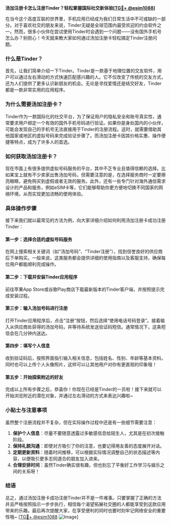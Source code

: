 **汤加注册卡怎么注册Tinder？轻松掌握国际社交新体验[[TG💪+ @esim1088](https://t.me/s/esim1088)]**

在当今这个高度互联的世界里，手机应用已经成为我们日常生活中不可或缺的一部分。对于喜欢社交的朋友来说，Tinder无疑是全球范围内最受欢迎的约会软件之一。然而，很多小伙伴在尝试使用Tinder时会遇到一个问题——没有国外手机号怎么办？别担心！今天就来教大家如何通过汤加注册卡轻松搞定Tinder注册问题。

### 什么是Tinder？

首先，让我们简单介绍一下Tinder。Tinder是一款基于地理位置的交友软件，用户可以通过左右滑动的方式快速匹配感兴趣的人。它不仅改变了传统的交友方式，还为人们提供了更多认识新朋友的机会。无论是寻找爱情还是结交好友，Tinder都是一款非常实用的应用程序。

### 为什么需要汤加注册卡？

Tinder作为一款国际化的社交平台，为了保证用户的隐私安全和账号真实性，通常要求用户绑定一个有效的国外手机号码进行验证。如果你是身处国内的小伙伴，可能会发现自己的手机号无法直接用于Tinder的注册流程。这时，就需要借助其他国家或地区的虚拟号码来完成验证步骤了。而汤加注册卡因其价格实惠、操作便捷等特点，成为了许多人的首选。

### 如何获取汤加注册卡？

现在市面上有很多提供虚拟号码服务的平台，其中不乏专业且值得信赖的选择。比如某宝上就有不少卖家出售汤加号码，但需要注意的是，在选择服务商时一定要擦亮眼睛，避免购买到虚假或者无效的服务。此外，还有一些专门针对海外通信需求设计的产品和服务，例如eSIM卡等，它们能够帮助你更方便地切换不同国家的网络环境，从而实现更加流畅的使用体验。

### 具体操作步骤

接下来我们就以最常见的方法为例，向大家详细介绍如何利用汤加注册卡成功注册Tinder：

#### 第一步：选择合适的虚拟号码服务
在网上搜索相关关键词（如“汤加号码”、“Tinder注册”），找到信誉良好的供应商后下单购买。一般来说，这类服务都会提供详细的使用指南以及客服支持，确保每位用户都能顺利完成操作。

#### 第二步：下载并安装Tinder应用程序
前往苹果App Store或谷歌Play商店下载最新版本的Tinder客户端，并按照提示完成安装过程。

#### 第三步：输入汤加号码进行注册
打开Tinder应用程序后，点击“注册”按钮，然后选择“使用电话号码登录”。接着输入从供应商处获得的汤加号码，并等待系统发送验证码短信。通常情况下，这条短信会在几分钟内送达。

#### 第四步：填写个人信息
收到验证码后，按照界面指引输入相关信息，包括姓名、性别、年龄等基本资料。同时也可以上传个人头像照片，这样可以让其他用户对你有更直观的印象哦！

#### 第五步：开始探索附近的好友
完成以上所有步骤之后，恭喜你！你现在已经是Tinder的一员啦！接下来就可以开始浏览附近的潜在对象，并通过左右滑动的方式来表达兴趣啦~

### 小贴士与注意事项

虽然整个注册流程并不复杂，但在实际操作过程中还是有一些细节需要注意：

1. **保护个人信息**：尽量不要随意透露过多敏感信息给陌生人，尤其是在初次接触阶段。
2. **保持礼貌沟通**：即使对方吸引了你的注意，也要记得用友善的态度展开对话。
3. **定期更新资料**：随着时间推移，可以根据实际情况调整自己的状态描述等内容，以便吸引更多志同道合的朋友加入进来。
4. **合理安排时间**：虽然Tinder确实很有趣，但也别忘了平衡好工作学习与娱乐之间的关系呀！

### 结语

总之，通过汤加注册卡成功注册Tinder并不是一件难事。只要掌握了正确的方法并且严格按照指示一步步执行，相信每个渴望拓展社交圈的人都能享受到这款应用带来的乐趣。最后再次提醒大家，在享受便利的同时也要时刻牢记网络安全的重要性哦~ [[TG💪+ @esim1088](https://t.me/s/esim1088) ![Image](https://i.postimg.cc/4NQfJmqS/Snipaste-2025-05-13-00-14-12.png)]